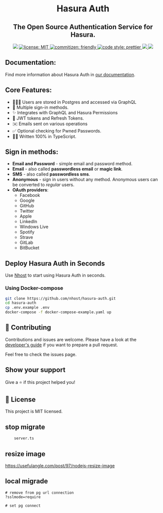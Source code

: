 <h1 align="center">Hasura Auth</h1>
<h2 align="center">The Open Source Authentication Service for Hasura.</h2>

<p align="center">
  <img src="https://img.shields.io/badge/version-2.2.1-blue.svg?cacheSeconds=2592000" />
  <a href="LICENSE">
    <img src="https://img.shields.io/badge/license-MIT-yellow.svg" alt="license: MIT" />
  </a>
  <a href="https://commitizen.github.io/cz-cli">
    <img src="https://img.shields.io/badge/commitizen-friendly-brightgreen.svg" alt="commitizen: friendly" />
  </a>
  <a href="https://prettier.io">
    <img src="https://img.shields.io/badge/code_style-prettier-ff69b4.svg" alt="code style: prettier" />
  </a>
  <a href="https://github.com/nhost/hasura-auth/actions?query=workflow%Build+branch%3Amain+event%3Apush">
    <img src="https://github.com/nhost/hasura-auth/workflows/Build/badge.svg?branch=main"/>
  </a>
  <a href="https://codecov.io/gh/nhost/hasura-auth/branch/main">
    <img src="https://codecov.io/gh/nhost/hasura-auth/branch/main/graph/badge.svg"
    />
  </a>
</p>

## Documentation:

Find more information about Hasura Auth in [our documentation](https://docs.nhost.io/reference/hasura-auth).

## Core Features:

- 🧑‍🤝‍🧑 Users are stored in Postgres and accessed via GraphQL
- 🔑 Multiple sign-in methods.
- ✨ Integrates with GraphQL and Hasura Permissions
- 🔐 JWT tokens and Refresh Tokens.
- ✉️ Emails sent on various operations
- ✅ Optional checking for Pwned Passwords.
- 👨‍💻 Written 100% in TypeScript.

## Sign in methods:

- **Email and Password** - simple email and password method.
- **Email** - also called **passwordless email** or **magic link**.
- **SMS** - also called **passwordless sms**.
- **Anonymous** - sign in users without any method. Anonymous users can be
  converted to _regular_ users.
- **OAuth providers**:
  - Facebook
  - Google
  - GitHub
  - Twitter
  - Apple
  - LinkedIn
  - Windows Live
  - Spotify
  - Strave
  - GitLab
  - BitBucket

## Deploy Hasura Auth in Seconds

Use [Nhost](https://nhost.io) to start using Hasura Auth in seconds.

### Using Docker-compose

```sh
git clone https://github.com/nhost/hasura-auth.git
cd hasura-auth
cp .env.example .env
docker-compose -f docker-compose-example.yaml up
```

## 🤝 Contributing

Contributions and issues are welcome. Please have a look at the [developer's guide](./DEVELOPERS.md) if you want to prepare a pull request.

Feel free to check the issues page.

## Show your support

Give a ⭐️ if this project helped you!

## 📝 License

This project is MIT licensed.


## stop migrate
```bash 
    server.ts
```
## resize image

https://usefulangle.com/post/97/nodejs-resize-image


## local migrade

```base
# remove from pg url connection
?sslmode=require

# set pg connect